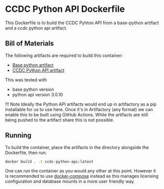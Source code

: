 # CCDC Python API Dockerfile

This Dockerfile is to build the CCDC Pyhton API from a base-python artifact and a ccdc python api artifact.

## Bill of Materials

The following artifacts are required to build this container:

- [Base python artifact]()
- [CCDC Python API artifact]()

This was tested with

- base python version 
- python api version 3.0.10

!!! Note
    Ideally the Python API artifacts would end up in artifactory as a pip installable for us to use here. Once it's in Artifactory (any format) we can enable this to be built using GitHub Actions. While the artifacts are still being pushed to the artifact share this is not possible.

## Running

To build the container, place the artifacts in the directory alongside the Dockerfile, then run:

```sh
docker build . -t ccdc-python-api:latest
```

One can run the container as you would any other at this point. However it is recommended to use [docker-compose](../docker-compose) instead as this manages licensing configuration and database mounts in a more user friendly way. 
